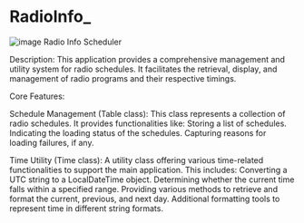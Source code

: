 # RadioInfo_

![image](https://github.com/rakibhasan-0/RadioInfo_/assets/15912059/0256c085-13d7-4181-9c0f-7afd23cf1651)
Radio Info Scheduler

Description:
This application provides a comprehensive management and utility system for radio schedules. It facilitates the retrieval, display, and management of radio programs and their respective timings.

Core Features:

Schedule Management (Table class):
    This class represents a collection of radio schedules. It provides functionalities like:
        Storing a list of schedules.
        Indicating the loading status of the schedules.
        Capturing reasons for loading failures, if any.
        
Time Utility (Time class):
    A utility class offering various time-related functionalities to support the main application. This includes:
        Converting a UTC string to a LocalDateTime object.
        Determining whether the current time falls within a specified range.
        Providing various methods to retrieve and format the current, previous, and next day.
        Additional formatting tools to represent time in different string formats.
